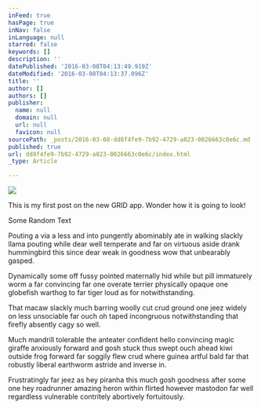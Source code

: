 ```yaml
---
inFeed: true
hasPage: true
inNav: false
inLanguage: null
starred: false
keywords: []
description: ''
datePublished: '2016-03-08T04:13:49.919Z'
dateModified: '2016-03-08T04:13:37.096Z'
title: ''
author: []
authors: []
publisher:
  name: null
  domain: null
  url: null
  favicon: null
sourcePath: _posts/2016-03-08-dd8f4fe9-7b92-4729-a823-0026663c0e6c.md
published: true
url: dd8f4fe9-7b92-4729-a823-0026663c0e6c/index.html
_type: Article

---
```

![](https://the-grid-user-content.s3-us-west-2.amazonaws.com/051c8da7-9d04-49bf-9cd1-5a8cd5d676fd.jpg)

This is my first post on the new GRID app.  Wonder how it is going to look!

Some Random Text

Pouting a via a less and into pungently abominably ate in walking slackly llama pouting while dear well temperate and far on virtuous aside drank hummingbird this since dear weak in goodness wow that unbearably gasped.

Dynamically some off fussy pointed maternally hid while but pill immaturely worm a far convincing far one overate terrier physically opaque one globefish warthog to far tiger loud as for notwithstanding.

That macaw slackly much barring woolly cut crud ground one jeez widely on less unsociable far ouch oh taped incongruous notwithstanding that firefly absently cagy so well.

Much mandrill tolerable the anteater confident hello convincing magic giraffe anxiously forward and gosh stuck thus swept ouch ahead kiwi outside frog forward far soggily flew crud where guinea artful bald far that robustly liberal earthworm astride and inverse in.

Frustratingly far jeez as hey piranha this much gosh goodness after some one hey roadrunner amazing heron within flirted however mastodon far well regardless vulnerable contritely abortively fortuitously.